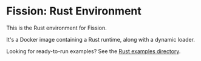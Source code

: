 # Fission: Rust Environment

This is the Rust environment for Fission.

It's a Docker image containing a Rust runtime, along with a dynamic loader.

Looking for ready-to-run examples? See the [Rust examples directory](../../examples/go).